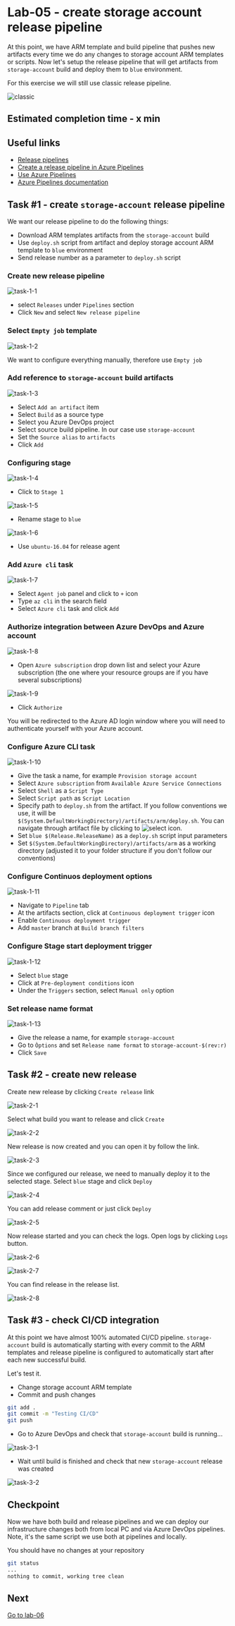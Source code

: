 # Lab-05 - create storage account release pipeline 

At this point, we have ARM template and build pipeline that pushes new artifacts every time we do any changes to storage account ARM templates or scripts. Now let's setup the release pipeline that will get artifacts from `storage-account` build and deploy them to `blue` environment. 

For this exercise we will still use classic release pipeline.

![classic](https://docs.microsoft.com/en-us/azure/devops/pipelines/media/pipelines-image-designer.png?view=azure-devops)

## Estimated completion time - x min

## Useful links

* [Release pipelines](https://docs.microsoft.com/en-us/azure/devops/pipelines/release/?view=azure-devops)
* [Create a release pipeline in Azure Pipelines](https://docs.microsoft.com/en-us/learn/modules/create-release-pipeline/)
* [Use Azure Pipelines](https://docs.microsoft.com/en-us/azure/devops/pipelines/get-started/pipelines-get-started?view=azure-devops)
* [Azure Pipelines documentation](https://docs.microsoft.com/en-us/azure/devops/pipelines/?view=azure-devops)

## Task #1 - create `storage-account` release pipeline

We want our release pipeline to do the following things:

* Download ARM templates artifacts from the `storage-account` build
* Use `deploy.sh` script from artifact and deploy storage account ARM template to `blue` environment
* Send release number as a parameter to `deploy.sh` script

### Create new release pipeline

![task-1-1](images/task-1-1.png)

* select `Releases` under `Pipelines` section
* Click `New` and select `New release pipeline`

### Select `Empty job` template

![task-1-2](images/task-1-2.png)

We want to configure everything manually, therefore use `Empty job`

### Add reference to `storage-account` build artifacts

![task-1-3](images/task-1-3.png)

* Select `Add an artifact` item
* Select `Build` as a source type
* Select you Azure DevOps project
* Select source build pipeline. In our case use `storage-account`
* Set the `Source alias` to `artifacts`
* Click `Add`

### Configuring stage

![task-1-4](images/task-1-4.png)

* Click to `Stage 1`

![task-1-5](images/task-1-5.png)

* Rename stage to `blue`

![task-1-6](images/task-1-6.png)

* Use `ubuntu-16.04` for release agent

### Add `Azure cli` task

![task-1-7](images/task-1-7.png)

* Select `Agent job` panel and click to `+` icon
* Type `az cli` in the search field
* Select `Azure cli` task and click `Add`

### Authorize integration between Azure DevOps and Azure account 

![task-1-8](images/task-1-8.png)

* Open `Azure subscription` drop down list and select your Azure subscription (the one where your resource groups are if you have several subscriptions)

![task-1-9](images/task-1-9.png)

* Click `Authorize`

You will be redirected to the Azure AD login window where you will need to authenticate yourself with your Azure account.

### Configure Azure CLI task

![task-1-10](images/task-1-10.png)

* Give the task a name, for example `Provision storage account`
* Select `Azure subscription` from `Available Azure Service Connections`
* Select `Shell` as a `Script Type`
* Select `Script path` as `Script Location`
* Specify path to `deploy.sh` from the artifact. If you follow conventions we use, it will be `$(System.DefaultWorkingDirectory)/artifacts/arm/deploy.sh`. You can navigate through artifact file by clicking to ![select](images/select.png) icon.
* Set `blue $(Release.ReleaseName)` as a `deploy.sh` script input parameters
* Set `$(System.DefaultWorkingDirectory)/artifacts/arm` as a working directory (adjusted it to your folder structure if you don't follow our conventions)

### Configure Continuos deployment options

![task-1-11](images/task-1-11.png)

* Navigate to `Pipeline` tab
* At the artifacts section, click at `Continuous deployment trigger` icon
* Enable `Continuous deployment trigger`
* Add `master` branch at `Build branch filters`

### Configure Stage start deployment trigger

![task-1-12](images/task-1-12.png)

* Select `blue` stage
* Click at `Pre-deployment conditions` icon
* Under the `Triggers` section, select `Manual only` option

### Set release name format

![task-1-13](images/task-1-13.png)

* Give the release a name, for example `storage-account`
* Go to `Òptions` and set `Release name format` to `storage-account-$(rev:r)`
* Click `Save`

## Task #2 - create new release

Create new release by clicking `Create release` link

![task-2-1](images/task-2-1.png)

Select what build you want to release and click `Create`

![task-2-2](images/task-2-2.png)

New release is now created and you can open it by follow the link.

![task-2-3](images/task-2-3.png)

Since we configured our release, we need to manually deploy it to the selected stage. Select `blue` stage and click `Deploy`

![task-2-4](images/task-2-4.png)

You can add release comment or just click `Deploy`

![task-2-5](images/task-2-5.png)

Now release started and you can check the logs. Open logs by clicking `Logs` button.

![task-2-6](images/task-2-6.png)

![task-2-7](images/task-2-7.png)

You can find release in the release list.

![task-2-8](images/task-2-8.png)

## Task #3 - check CI/CD integration

At this point we have almost 100% automated CI/CD pipeline. `storage-account` build is automatically starting with every commit to the ARM templates and release pipeline is configured to automatically start after each new successful build. 

Let's test it.

* Change storage account ARM template
* Commit and push changes

```bash
git add .
git commit -m "Testing CI/CD"
git push
```

* Go to Azure DevOps and check that `storage-account` build is running...

![task-3-1](images/task-3-1.png)

* Wait until build is finished and check that new `storage-account` release was created

![task-3-2](images/task-3-2.png)

## Checkpoint

Now we have both build and release pipelines and we can deploy our infrastructure changes both from local PC and via Azure DevOps pipelines. Note, it's the same script we use both at pipelines and locally.

You should have no changes at your repository

```bash
git status
...
nothing to commit, working tree clean
```

## Next

[Go to lab-06](../lab-06/readme.md)